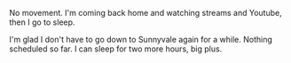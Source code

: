 No movement. I'm coming back home and watching streams and Youtube, then I go to sleep.

I'm glad I don't have to go down to Sunnyvale again for a while. Nothing scheduled so far. I can sleep for two more hours, big plus.

